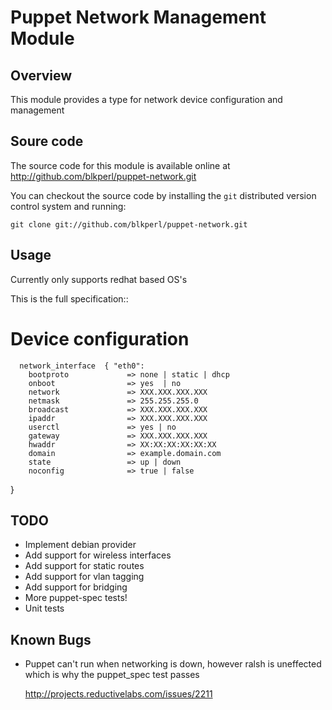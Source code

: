 Puppet Network Management Module
================================

Overview
--------

This module provides a type for network device configuration and management

Soure code
----------

The source code for this module is available online at
http://github.com/blkperl/puppet-network.git

You can checkout the source code by installing the `git` distributed version
control system and running:

    git clone git://github.com/blkperl/puppet-network.git

Usage
-----

Currently only supports redhat based OS's

This is the full specification::

  # Device configuration
      network_interface  { "eth0":
        bootproto             => none | static | dhcp
        onboot                => yes  | no
        network               => XXX.XXX.XXX.XXX
        netmask               => 255.255.255.0          
        broadcast             => XXX.XXX.XXX.XXX
        ipaddr                => XXX.XXX.XXX.XXX        
        userctl               => yes | no
        gateway               => XXX.XXX.XXX.XXX        
        hwaddr                => XX:XX:XX:XX:XX:XX
        domain                => example.domain.com
        state                 => up | down
        noconfig              => true | false
   }

TODO
----
  *  Implement debian provider
  *  Add support for wireless interfaces
  *  Add support for static routes
  *  Add support for vlan tagging
  *  Add support for bridging
  *  More puppet-spec tests!
  *  Unit tests


Known Bugs
----------
* Puppet can't run when networking is down, however ralsh is uneffected which is why the puppet_spec test passes

  http://projects.reductivelabs.com/issues/2211


